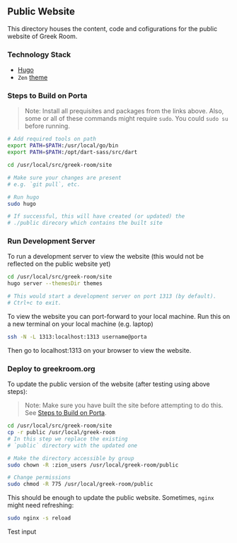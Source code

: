 ## Public Website
This directory houses the content, code and cofigurations for the public website of Greek Room.

### Technology Stack
- [Hugo](https://github.com/gohugoio/hugo)
- `Zen` [theme](https://github.com/frjo/hugo-theme-zen)

### Steps to Build on Porta
> Note: Install all prequisites and packages from the links above.
> Also, some or all of these commands might require `sudo`. You could `sudo su` before running.

```sh
# Add required tools on path
export PATH=$PATH:/usr/local/go/bin
export PATH=$PATH:/opt/dart-sass/src/dart

cd /usr/local/src/greek-room/site

# Make sure your changes are present
# e.g. `git pull`, etc.

# Run hugo
sudo hugo

# If successful, this will have created (or updated) the
# ./public direcory which contains the built site
```

### Run Development Server
To run a development server to view the website (this would not be reflected on the public website yet)
```sh
cd /usr/local/src/greek-room/site
hugo server --themesDir themes

# This would start a development server on port 1313 (by default).
# Ctrl+c to exit.
```

To view the website you can port-forward to your local machine. Run this on a new terminal on your local machine (e.g. laptop)
```sh
ssh -N -L 1313:localhost:1313 username@porta
```
Then go to localhost:1313 on your browser to view the website.

### Deploy to greekroom.org
To update the public version of the website (after testing using above steps):
> Note: Make sure you have built the site before attempting to do this. See [Steps to Build on Porta](#Steps-to-Build-on-Porta).
```sh
cd /usr/local/src/greek-room/site
cp -r public /usr/local/greek-room
# In this step we replace the existing
# `public` directory with the updated one

# Make the directory accessible by group
sudo chown -R :zion_users /usr/local/greek-room/public

# Change permissions
sudo chmod -R 775 /usr/local/greek-room/public
```

This should be enough to update the public website. Sometimes, `nginx` might need refreshing:
```sh
sudo nginx -s reload
```

Test input